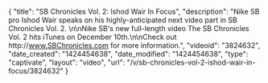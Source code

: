 {
    "title": "SB Chronicles Vol. 2: Ishod Wair In Focus",
    "description": "Nike SB pro Ishod Wair speaks on his highly-anticipated next video part in SB Chronicles Vol. 2. \n\nNike SB's new full-length video The SB Chronicles Vol. 2 hits iTunes on December 10th.\n\nCheck out http:\/\/www.SBChronicles.com for more information.",
    "videoid": "3824632",
    "date_created": "1424454638",
    "date_modified": "1424454638",
    "type": "captivate",
    "layout": "video",
    "url": "\/v\/sb-chronicles-vol-2-ishod-wair-in-focus\/3824632"
}